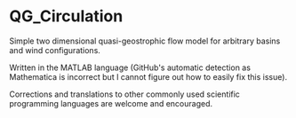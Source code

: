 # QG_Circulation
Simple two dimensional quasi-geostrophic flow model for arbitrary basins and wind configurations.

Written in the MATLAB language (GitHub's automatic detection as Mathematica is incorrect but I cannot figure out how to easily fix this issue).

Corrections and translations to other commonly used scientific programming languages are welcome and encouraged.

